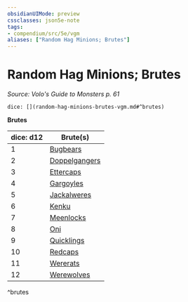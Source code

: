 ```yaml
---
obsidianUIMode: preview
cssclasses: json5e-note
tags:
- compendium/src/5e/vgm
aliases: ["Random Hag Minions; Brutes"]
---
```

# Random Hag Minions; Brutes
*Source: Volo's Guide to Monsters p. 61* 

`dice: [](random-hag-minions-brutes-vgm.md#^brutes)`

**Brutes**

| dice: d12 | Brute(s) |
|-----------|----------|
| 1 | [Bugbears](b_bugbear.md) |
| 2 | [Doppelgangers](b_doppelganger.md) |
| 3 | [Ettercaps](b_ettercap.md) |
| 4 | [Gargoyles](b_gargoyle.md) |
| 5 | [Jackalweres](b_jackalwere.md) |
| 6 | [Kenku](b_kenku.md) |
| 7 | [Meenlocks](b_meenlock-mpmm.md) |
| 8 | [Oni](b_oni.md) |
| 9 | [Quicklings](b_quickling-mpmm.md) |
| 10 | [Redcaps](b_redcap-mpmm.md) |
| 11 | [Wererats](b_wererat.md) |
| 12 | [Werewolves](b_werewolf.md) |
^brutes